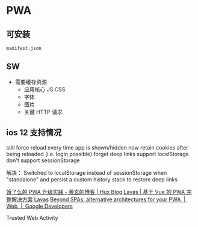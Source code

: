 # PWA

## 可安装
`manifest.json`

## SW

- 需要缓存资源
    - 应用核心 JS CSS
    - 字体
    - 图片
    - 关键 HTTP 请求

## ios 12 支持情况
 still force reload every time app is shown/hidden
 now retain cookies after being reloaded (i.e. login possible)
 forget deep links
 support localStorage
 don't support sessionStorage

 解决：
Switched to localStorage instead of sessionStorage when "standalone" and persist a custom history stack to restore deep links 

[饿了么的 PWA 升级实践 - 黄玄的博客 | Hux Blog](https://huangxuan.me/2017/07/12/upgrading-eleme-to-pwa/#%25E5%25A4%259A%25E9%25A1%25B5%25E5%25BA%2594%25E7%2594%25A8vuepwa)
[Lavas | 基于 Vue 的 PWA 完整解决方案](https://lavas.baidu.com/)
[Lavas](https://github.com/lavas-project)
[Beyond SPAs: alternative architectures for your PWA  |  Web  |  Google Developers](https://developers.google.com/web/updates/2018/05/beyond-spa)

Trusted Web Activity
